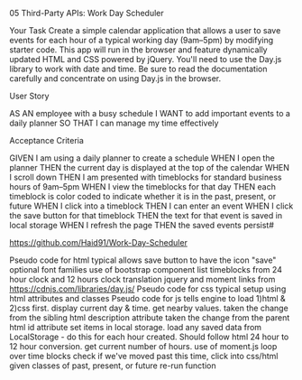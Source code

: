 05 Third-Party APIs: Work Day Scheduler

Your Task
Create a simple calendar application that allows a user to save events for each hour of a typical working day (9am–5pm) by modifying starter code. This app will run in the browser and feature dynamically updated HTML and CSS powered by jQuery.
You'll need to use the Day.js library to work with date and time. Be sure to read the documentation carefully and concentrate on using Day.js in the browser.

User Story

AS AN employee with a busy schedule
I WANT to add important events to a daily planner
SO THAT I can manage my time effectively



Acceptance Criteria

GIVEN I am using a daily planner to create a schedule
WHEN I open the planner
THEN the current day is displayed at the top of the calendar
WHEN I scroll down
THEN I am presented with timeblocks for standard business hours of 9am&ndash;5pm
WHEN I view the timeblocks for that day
THEN each timeblock is color coded to indicate whether it is in the past, present, or future
WHEN I click into a timeblock
THEN I can enter an event
WHEN I click the save button for that timeblock
THEN the text for that event is saved in local storage
WHEN I refresh the page
THEN the saved events persist#

https://github.com/Haid91/Work-Day-Scheduler



Pseudo code for html
typical
allows save button to have the icon "save" optional
font families
use of bootstrap component
list timeblocks from 24 hour clock and 12 hours clock translation
jquery and moment links from https://cdnjs.com/libraries/day.js/
Pseudo code for css
typical setup using html attributes and classes
Pseudo code for js
tells engine to load 1)html & 2)css first.
display current day & time.
get nearby values.
taken the change from the sibling html description attribute
taken the change from the parent html id attribute
set items in local storage.
load any saved data from LocalStorage - do this for each hour created. Should follow html 24 hour to 12 hour conversion.
get current number of hours.
use of moment.js
loop over time blocks
check if we've moved past this time, click into css/html given classes of past, present, or future
re-run function
